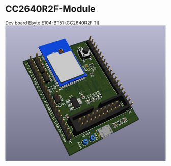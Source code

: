 # CC2640R2F-Module
Dev board Ebyte E104-BT51 (CC2640R2F TI)
![3D модель печатной платы](https://github.com/Nabizachi/CC2640R2F-Module/blob/main/CC2640R2F%20module.png)
